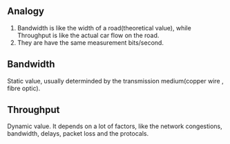 ## Analogy

1. Bandwidth is like the width of a road(theoretical value), while Throughput is like the actual car flow on the road.
2. They are have the same measurement bits/second.

## Bandwidth

Static value, usually determinded by the transmission medium(copper wire , fibre optic).

## Throughput

Dynamic value. It depends on a lot of factors, like the network congestions, bandwidth, delays, packet loss and the protocals.

